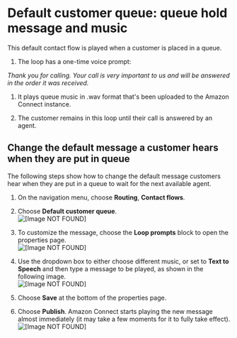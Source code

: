 # Default customer queue: queue hold message and music<a name="default-customer-queue"></a>

This default contact flow is played when a customer is placed in a queue\. 

1.  The loop has a one\-time voice prompt:

   *Thank you for calling\. Your call is very important to us and will be answered in the order it was received\.*

1. It plays queue music in \.wav format that's been uploaded to the Amazon Connect instance\. 

1. The customer remains in this loop until their call is answered by an agent\.

## Change the default message a customer hears when they are put in queue<a name="change-default-customer-queue"></a>

The following steps show how to change the default message customers hear when they are put in a queue to wait for the next available agent\.

1. On the navigation menu, choose **Routing**, **Contact flows**\.

1. Choose **Default customer queue**\.  
![\[Image NOT FOUND\]](http://docs.aws.amazon.com/connect/latest/adminguide/images/customize-default-contact-flow1.png)

1. To customize the message, choose the **Loop prompts** block to open the properties page\.   
![\[Image NOT FOUND\]](http://docs.aws.amazon.com/connect/latest/adminguide/images/customize-default-contact-flow2.png)

1. Use the dropdown box to either choose different music, or set to **Text to Speech** and then type a message to be played, as shown in the following image\.   
![\[Image NOT FOUND\]](http://docs.aws.amazon.com/connect/latest/adminguide/images/customize-default-contact-flow3.png)

1. Choose **Save** at the bottom of the properties page\. 

1. Choose **Publish**\. Amazon Connect starts playing the new message almost immediately \(it may take a few moments for it to fully take effect\)\.  
![\[Image NOT FOUND\]](http://docs.aws.amazon.com/connect/latest/adminguide/images/customize-default-contact-flow4.png)